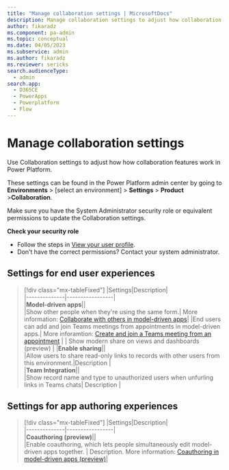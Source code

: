 ```yaml
---
title: "Manage collaboration settings | MicrosoftDocs"
description: Manage collaboration settings to adjust how collaboration features work in Power Platform.
author: fikaradz
ms.component: pa-admin
ms.topic: conceptual
ms.date: 04/05/2023
ms.subservice: admin
ms.author: fikaradz 
ms.reviewer: sericks
search.audienceType: 
  - admin
search.app:
  - D365CE
  - PowerApps
  - Powerplatform
  - Flow
---
```

# Manage collaboration settings

Use Collaboration settings to adjust how how collaboration features work in Power Platform.

These settings can be found in the Power Platform admin center by going to **Environments** > [select an environment] > **Settings** > **Product** >**Collaboration**.

Make sure you have the System Administrator security role or equivalent permissions to update the Collaboration settings.

**Check your security role**

- Follow the steps in [View your user profile](/powerapps/user/view-your-user-profile).
- Don’t have the correct permissions? Contact your system administrator.

## Settings for end user experiences

> [!div class="mx-tableFixed"]
> |Settings|Description|  
> |--------------|-----------------|  
> |**Model-driven apps**||  
> |Show other people when they're using the same form.| More information: [Collaborate with others in model-driven apps](/power-apps/user/collaboration)| 
> |End users can add and join Teams meetings from appointments in model-driven apps.| More inforamtion: [Create and join a Teams meeting from an appointment](/power-apps/user/join-teams-meeting-from-appointments) |
> | Show modern share on views and dashboards (preview) | 
> |**Enable sharing**||  
> |Allow users to share read-only links to records with other users from this environment.|Description |  
> |**Team Integration**||  
> |Show record name and type to unauthorized users when unfurling links in Teams chats| Description |

## Settings for app authoring experiences
> [!div class="mx-tableFixed"]
> |Settings|Description|  
> |--------------|-----------------|  
> |**Coauthoring (preview)**||  
> |Enable coauthoring, which lets people simultaneously edit model-driven apps together. | Description. More information: [Coauthoring in model-driven apps (preview)](/power-apps/maker/model-driven-apps/coauthoring)| 
